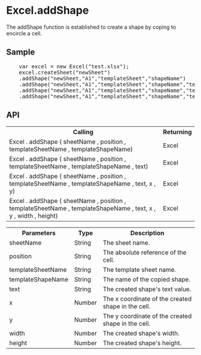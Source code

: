 <H1>Excel.addShape</H1>

The addShape function is established to create a shape by coping to encircle a cell.

<h2>Sample</h2>
<pre>
	var excel = new Excel("test.xlsx");
	excel.createSheet("newSheet")
	.addShape("newSheet,"A1","templateSheet","shapeName")
	.addShape("newSheet,"A1","templateSheet","shapeName","text")
	.addShape("newSheet,"A1","templateSheet","shapeName","text",90,30)
	.addShape("newSheet,"A1","templateSheet","shapeName","text",90,30,40,40);	// To create a shape not including line by copying templateSheet's
</pre>

<h2>API</h2>

<table>
<tr><th>Calling</th><th>Returning</th></tr>
<tr><td>Excel . addShape ( sheetName , position , templateSheetName , templateShapeName)</td><td>Excel</td></tr>
<tr><td>Excel . addShape ( sheetName , position , templateSheetName , templateShapeName , text)</td><td>Excel</td></tr>
<tr><td>Excel . addShape ( sheetName , position , templateSheetName , templateShapeName , text, x , y)</td><td>Excel</td></tr>
<tr><td>Excel . addShape ( sheetName , position , templateSheetName , templateShapeName , text, x , y , width , height)</td><td>Excel</td></tr>
</table>


<table>
<tr><th>Parameters</th><th>Type</th><th>Description</th></tr>
<tr><td>sheetName</td><td>String</td><td>The sheet name.</td></tr>
<tr><td>position</td><td>String</td><td>The absolute reference of the cell.</td></tr>
<tr><td>templateSheetName</td><td>String</td><td>The template sheet name.</td></tr>
<tr><td>templateShapeName</td><td>String</td><td>The name of the copied shape.</td></tr>
<tr><td>text</td><td>String</td><td>The created shape's text value.</td></tr>
<tr><td>x</td><td>Number</td><td>The x coordinate of the created shape in the cell.</td></tr>
<tr><td>y</td><td>Number</td><td>The y coordinate of the created shape in the cell.</td></tr>
<tr><td>width</td><td>Number</td><td>The created shape's width.</td></tr>
<tr><td>height</td><td>Number</td><td>The created shape's height.</td></tr>
</table>